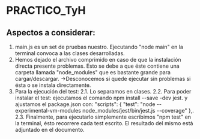 # PRACTICO_TyH

Aspectos a considerar:
----------------------

   1) main.js es un set de pruebas nuestro. Ejecutando "node main" en la terminal convoca a las clases desarrolladas. 
   2) Hemos dejado el archivo comprimido en caso de que la instalación directa presente problemas. Esto se debe a que éste contiene una carpeta llamada "node_modules" que es bastante grande para cargar/descargar.
                 ->Desconocemos si quede ejecutar sin problemas si ésta o se instala directamente.
   3) Para la ejecución del test:
      2.1. Lo separamos en clases.
      2.2. Para poder instalar el test:
           ejecutamos el comando npm install --save -dev jest.
           y ajustamos el package.json con:
            "scripts": {
            "test": "node --experimental-vm-modules node_modules/jest/bin/jest.js --coverage"
                       },.
      2.3. Finalmente, para ejecutarlo simplemente escribimos "npm test" en la terminal, ésto recorrere cada test escrito.
       El resultado del mismo está adjuntado en el documento.

  

